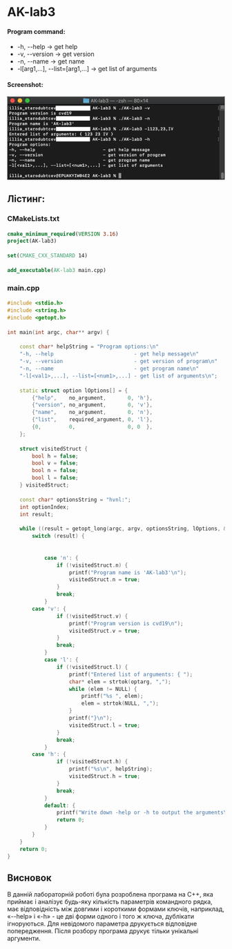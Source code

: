 # AK-lab3

#### Program command:

* -h, --help                            -> get help 
*	-v, --version                   		  -> get version
*	-n, --name                       		  -> get name
*	-l[arg1,...], --list=[arg1,...]       -> get list of arguments

#### Screenshot:

![image](screen.png)

## Лістинг:

### CMakeLists.txt

```cmake
cmake_minimum_required(VERSION 3.16)
project(AK-lab3)

set(CMAKE_CXX_STANDARD 14)

add_executable(AK-lab3 main.cpp)
```

### main.cpp

```cpp
#include <stdio.h>
#include <string.h>
#include <getopt.h>

int main(int argc, char** argv) {

    const char* helpString = "Program options:\n"
    "-h, --help                          - get help message\n"
    "-v, --version                       - get version of program\n"
    "-n, --name                          - get program name\n"
    "-l[<val1>,...], --list=[<num1>,...] - get list of arguments\n";
    
    static struct option lOptions[] = {
        {"help",    no_argument,       0, 'h'},
        {"version", no_argument,       0, 'v'},
        {"name",    no_argument,       0, 'n'},
        {"list",    required_argument, 0, 'l'},
        {0,         0,                 0, 0  },
    };

    struct visitedStruct {
        bool h = false;
        bool v = false;
        bool n = false;
        bool l = false;
    } visitedStruct;
    
    const char* optionsString = "hvnl:";
    int optionIndex;
    int result;
    
    while ((result = getopt_long(argc, argv, optionsString, lOptions, &optionIndex)) != -1) {
        switch (result) {
           
           
            case 'n': {
                if (!visitedStruct.n) {
                    printf("Program name is 'AK-lab3'\n");
                    visitedStruct.n = true;
                }
                break;
            }
	    case 'v': {
                if (!visitedStruct.v) {
                    printf("Program version is cvd19\n");
                    visitedStruct.v = true;
                }
                break;
            }
            case 'l': {
                if (!visitedStruct.l) {
                    printf("Entered list of arguments: { ");
                    char* elem = strtok(optarg, ",");
                    while (elem != NULL) {
                        printf("%s ", elem);
                        elem = strtok(NULL, ",");
                    }
                    printf("}\n");
                    visitedStruct.l = true;
                }
                break;
            }
	    case 'h': {
                if (!visitedStruct.h) {
                    printf("%s\n", helpString);
                    visitedStruct.h = true;
                }
                break;
            }
            default: {
                printf("Write down -help or -h to output the arguments\n");
                return 0;
            }
        }
    }
    return 0;
}
```

## Висновок

В данній лабораторній роботі була розроблена програма на C++, яка приймає і аналізує будь-яку кількість параметрів командного рядка, має відповідність між довгими і короткими формами ключів, наприклад, «--help» і «-h» - це дві форми одного і того ж ключа, дублікати ігноруються. Для невідомого параметра друкується відповідне попередження. Після розбору програма друкує тільки унікальні аргументи.

